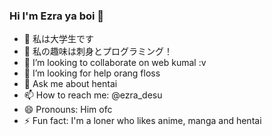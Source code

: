 ### Hi I'm Ezra ya boi 👋

- 🔭 私は大学生です
- 🌱 私の趣味は刺身とプログラミング！
- 👯 I’m looking to collaborate on web kumal :v
- 🤔 I’m looking for help orang floss
- 💬 Ask me about hentai
- 📫 How to reach me: @ezra_desu
- 😄 Pronouns: Him ofc
- ⚡ Fun fact: I'm a loner who likes anime, manga and hentai
